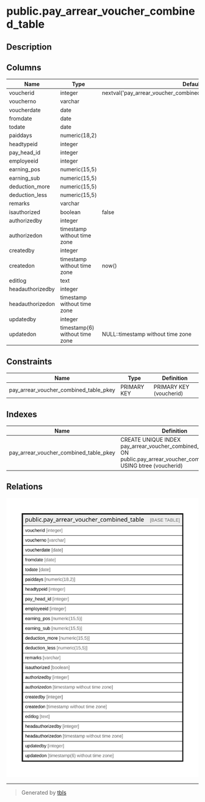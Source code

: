 # public.pay_arrear_voucher_combined_table

## Description

## Columns

| Name | Type | Default | Nullable | Children | Parents | Comment |
| ---- | ---- | ------- | -------- | -------- | ------- | ------- |
| voucherid | integer | nextval('pay_arrear_voucher_combined_table_voucherid_seq'::regclass) | false |  |  |  |
| voucherno | varchar |  | false |  |  |  |
| voucherdate | date |  | false |  |  |  |
| fromdate | date |  | false |  |  |  |
| todate | date |  | false |  |  |  |
| paiddays | numeric(18,2) |  | true |  |  |  |
| headtypeid | integer |  | true |  |  |  |
| pay_head_id | integer |  | false |  |  |  |
| employeeid | integer |  | false |  |  |  |
| earning_pos | numeric(15,5) |  | true |  |  |  |
| earning_sub | numeric(15,5) |  | true |  |  |  |
| deduction_more | numeric(15,5) |  | true |  |  |  |
| deduction_less | numeric(15,5) |  | true |  |  |  |
| remarks | varchar |  | true |  |  |  |
| isauthorized | boolean | false | false |  |  |  |
| authorizedby | integer |  | true |  |  |  |
| authorizedon | timestamp without time zone |  | true |  |  |  |
| createdby | integer |  | true |  |  |  |
| createdon | timestamp without time zone | now() | true |  |  |  |
| editlog | text |  | true |  |  |  |
| headauthorizedby | integer |  | true |  |  |  |
| headauthorizedon | timestamp without time zone |  | true |  |  |  |
| updatedby | integer |  | true |  |  |  |
| updatedon | timestamp(6) without time zone | NULL::timestamp without time zone | true |  |  |  |

## Constraints

| Name | Type | Definition |
| ---- | ---- | ---------- |
| pay_arrear_voucher_combined_table_pkey | PRIMARY KEY | PRIMARY KEY (voucherid) |

## Indexes

| Name | Definition |
| ---- | ---------- |
| pay_arrear_voucher_combined_table_pkey | CREATE UNIQUE INDEX pay_arrear_voucher_combined_table_pkey ON public.pay_arrear_voucher_combined_table USING btree (voucherid) |

## Relations

![er](public.pay_arrear_voucher_combined_table.svg)

---

> Generated by [tbls](https://github.com/k1LoW/tbls)
